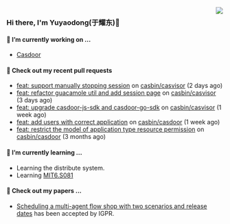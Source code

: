 <img align="right" src="https://github-readme-stats.vercel.app/api?username=leo220yuyaodog&show_icons=true&icon_color=805AD5&text_color=718096&bg_color=ffffff&hide_title=true" />

### Hi there, I'm Yuyaodong(于耀东)👋
#### 🔭 I’m currently working on ...
- [Casdoor](https://github.com/casdoor)

#### 🔨 Check out my recent pull requests

- [feat: support manually stopping session](https://github.com/casbin/casvisor/pull/29) on [casbin/casvisor](https://github.com/casbin/casvisor) (2 days ago)
- [feat: refactor guacamole util and add session page](https://github.com/casbin/casvisor/pull/24) on [casbin/casvisor](https://github.com/casbin/casvisor) (3 days ago)
- [feat: upgrade casdoor-js-sdk and casdoor-go-sdk](https://github.com/casbin/casvisor/pull/23) on [casbin/casvisor](https://github.com/casbin/casvisor) (1 week ago)
- [feat: add users with correct application](https://github.com/casbin/casdoor/pull/2570) on [casbin/casdoor](https://github.com/casbin/casdoor) (1 week ago)
- [feat: restrict the model of application type resource permission](https://github.com/casbin/casdoor/pull/2394) on [casbin/casdoor](https://github.com/casbin/casdoor) (3 months ago)

#### 🌱 I’m currently learning ...
- Learning the distribute system.
- Learning [MIT6.S081](https://pdos.csail.mit.edu/6.828/2021/schedule.html)

#### 📜 Check out my papers ...
- [Scheduling a multi-agent flow shop with two scenarios and release dates](https://www.tandfonline.com/doi/full/10.1080/00207543.2023.2188646) has been accepted by IGPR.

